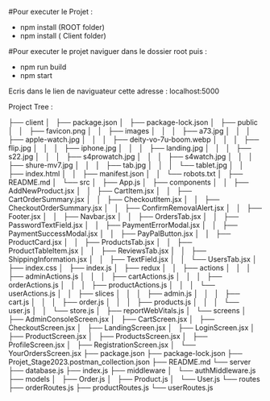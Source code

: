 #Pour executer le Projet :
 - npm install  (ROOT folder)
 - npm install ( Client folder)

#Pour executer le projet naviguer dans le dossier root puis : 

 - npm run build 
 - npm start

Ecris dans le lien de naviguateur cette adresse : localhost:5000 

Project Tree :

├── client
│   ├── package.json
│   ├── package-lock.json
│   ├── public
│   │   ├── favicon.png
│   │   ├── images
│   │   │   ├── a73.jpg
│   │   │   ├── apple-watch.jpg
│   │   │   ├── deity-vo-7u-boom.webp
│   │   │   ├── flip.jpg
│   │   │   ├── iphone.jpg
│   │   │   ├── landing.jpg
│   │   │   ├── s22.jpg
│   │   │   ├── s4prowatch.jpg
│   │   │   ├── s4watch.jpg
│   │   │   ├── shure-mv7.jpg
│   │   │   ├── tab.jpg
│   │   │   └── tablet.jpg
│   │   ├── index.html
│   │   ├── manifest.json
│   │   └── robots.txt
│   ├── README.md
│   └── src
│       ├── App.js
│       ├── components
│       │   ├── AddNewProduct.jsx
│       │   ├── CartItem.jsx
│       │   ├── CartOrderSummary.jsx
│       │   ├── CheckoutItem.jsx
│       │   ├── CheckoutOrderSummary.jsx
│       │   ├── ConfirmRemovalAlert.jsx
│       │   ├── Footer.jsx
│       │   ├── Navbar.jsx
│       │   ├── OrdersTab.jsx
│       │   ├── PasswordTextField.jsx
│       │   ├── PaymentErrorModal.jsx
│       │   ├── PaymentSuccessModal.jsx
│       │   ├── PayPalButton.jsx
│       │   ├── ProductCard.jsx
│       │   ├── ProductsTab.jsx
│       │   ├── ProductTableItem.jsx
│       │   ├── ReviewsTab.jsx
│       │   ├── ShippingInformation.jsx
│       │   ├── TextField.jsx
│       │   └── UsersTab.jsx
│       ├── index.css
│       ├── index.js
│       ├── redux
│       │   ├── actions
│       │   │   ├── adminActions.js
│       │   │   ├── cartActions.js
│       │   │   ├── orderActions.js
│       │   │   ├── productActions.js
│       │   │   └── userActions.js
│       │   ├── slices
│       │   │   ├── admin.js
│       │   │   ├── cart.js
│       │   │   ├── order.js
│       │   │   ├── products.js
│       │   │   └── user.js
│       │   └── store.js
│       ├── reportWebVitals.js
│       └── screens
│           ├── AdminConsoleScreen.jsx
│           ├── CartScreen.jsx
│           ├── CheckoutScreen.jsx
│           ├── LandingScreen.jsx
│           ├── LoginScreen.jsx
│           ├── ProductScreen.jsx
│           ├── ProductsScreen.jsx
│           ├── ProfileScreen.jsx
│           ├── RegistrationScreen.jsx
│           └── YourOrdersScreen.jsx
├── package.json
├── package-lock.json
├── Projet_Stage2023.postman_collection.json
├── README.md
└── server
    ├── database.js
    ├── index.js
    ├── middleware
    │   └── authMiddleware.js
    ├── models
    │   ├── Order.js
    │   ├── Product.js
    │   └── User.js
    └── routes
        ├── orderRoutes.js
        ├── productRoutes.js
        └── userRoutes.js
